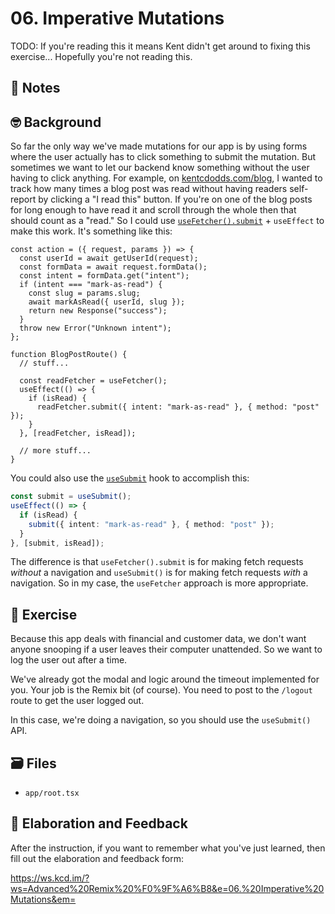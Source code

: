 # 06. Imperative Mutations

TODO: If you're reading this it means Kent didn't get around to fixing this
exercise... Hopefully you're not reading this.

## 📝 Notes

## 🤓 Background

So far the only way we've made mutations for our app is by using forms where the
user actually has to click something to submit the mutation. But sometimes we
want to let our backend know something without the user having to click
anything. For example, on [kentcdodds.com/blog](https://kentcdodds.com/blog), I
wanted to track how many times a blog post was read without having readers
self-report by clicking a "I read this" button. If you're on one of the blog
posts for long enough to have read it and scroll through the whole then that
should count as a "read." So I could use
[`useFetcher().submit`](https://remix.run/docs/en/v1/api/remix#fetchersubmit) +
`useEffect` to make this work. It's something like this:

```tsx
const action = ({ request, params }) => {
  const userId = await getUserId(request);
  const formData = await request.formData();
  const intent = formData.get("intent");
  if (intent === "mark-as-read") {
    const slug = params.slug;
    await markAsRead({ userId, slug });
    return new Response("success");
  }
  throw new Error("Unknown intent");
};

function BlogPostRoute() {
  // stuff...

  const readFetcher = useFetcher();
  useEffect(() => {
    if (isRead) {
      readFetcher.submit({ intent: "mark-as-read" }, { method: "post" });
    }
  }, [readFetcher, isRead]);

  // more stuff...
}
```

You could also use the
[`useSubmit`](https://remix.run/docs/en/v1/api/remix#usesubmit) hook to
accomplish this:

```ts
const submit = useSubmit();
useEffect(() => {
  if (isRead) {
    submit({ intent: "mark-as-read" }, { method: "post" });
  }
}, [submit, isRead]);
```

The difference is that `useFetcher().submit` is for making fetch requests
_without_ a navigation and `useSubmit()` is for making fetch requests _with_ a
navigation. So in my case, the `useFetcher` approach is more appropriate.

## 💪 Exercise

Because this app deals with financial and customer data, we don't want anyone
snooping if a user leaves their computer unattended. So we want to log the user
out after a time.

We've already got the modal and logic around the timeout implemented for you.
Your job is the Remix bit (of course). You need to post to the `/logout` route
to get the user logged out.

In this case, we're doing a navigation, so you should use the `useSubmit()` API.

## 🗃 Files

- `app/root.tsx`

## 🦉 Elaboration and Feedback

After the instruction, if you want to remember what you've just learned, then
fill out the elaboration and feedback form:

https://ws.kcd.im/?ws=Advanced%20Remix%20%F0%9F%A6%B8&e=06.%20Imperative%20Mutations&em=
